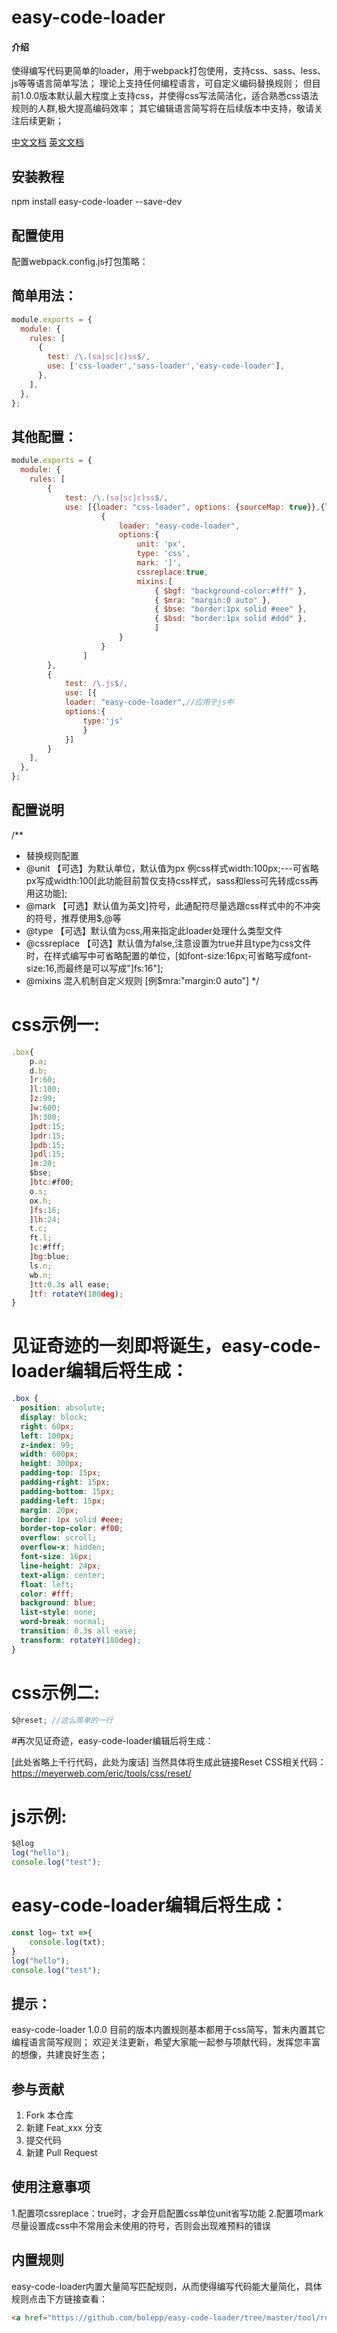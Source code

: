 # easy-code-loader

#### 介绍

使得编写代码更简单的loader，用于webpack打包使用，支持css、sass、less、js等等语言简单写法；
理论上支持任何编程语言，可自定义编码替换规则；
但目前1.0.0版本默认最大程度上支持css，并使得css写法简洁化，适合熟悉css语法规则的人群,极大提高编码效率；
其它编辑语言简写将在后续版本中支持，敬请关注后续更新；

[中文文档](https://github.com/bolepp/easy-code-loader)
[英文文档](https://github.com/bolepp/easy-code-loader/tree/master/docs)



## 安装教程

npm install easy-code-loader --save-dev


## 配置使用
配置webpack.config.js打包策略：


## 简单用法：

```js
module.exports = {
  module: {
    rules: [
      {
        test: /\.(sa|sc|c)ss$/,
        use: ['css-loader','sass-loader','easy-code-loader'],
      },
    ],
  },
};
```

## 其他配置：

```js
module.exports = {
  module: {
    rules: [
        {
            test: /\.(sa|sc|c)ss$/,
            use: [{loader: "css-loader", options: {sourceMap: true}},{loader: "sass-loader"},
                    {
                        loader: "easy-code-loader",
                        options:{
                            unit: 'px',
                            type: 'css',
                            mark: ']',
                            cssreplace:true,
                            mixins:[ 
                                { $bgf: "background-color:#fff" },
                                { $mra: "margin:0 auto" },
                                { $bse: "border:1px solid #eee" },
                                { $bsd: "border:1px solid #ddd" },
                                ]
                        }
                    }            
                ]
        },
        {
            test: /\.js$/,
            use: [{
            loader: "easy-code-loader",//应用于js中
            options:{
                type:'js'               
                }
            }]
        }
    ],
  },
};
```

## 配置说明

/**
 * 替换规则配置
 * @unit 【可选】为默认单位，默认值为px 例css样式width:100px;---可省略px写成width:100[此功能目前暂仅支持css样式，sass和less可先转成css再用这功能];
 * @mark 【可选】默认值为英文]符号，此通配符尽量选跟css样式中的不冲突的符号，推荐使用$,@等  
 * @type 【可选】默认值为css,用来指定此loader处理什么类型文件
 * @cssreplace 【可选】默认值为false,注意设置为true并且type为css文件时，在样式编写中可省略配置的单位，[如font-size:16px;可省略写成font-size:16,而最终是可以写成"]fs:16"];
 * @mixins 混入机制自定义规则 [例$mra:"margin:0 auto"]
 */



# css示例一:

```js
.box{
    p.a;
    d.b;
    ]r:60;
    ]l:100;
    ]z:99;
    ]w:600;
    ]h:300;
    ]pdt:15;
    ]pdr:15;
    ]pdb:15;
    ]pdl:15;
    ]m:20;
    $bse;
    ]btc:#f00;
    o.s;
    ox.h;
    ]fs:16;
    ]lh:24;
    t.c;       
    ft.l;
    ]c:#fff;
    ]bg:blue;
    ls.n;
    wb.n;
    ]tt:0.3s all ease; 
    ]tf: rotateY(180deg);
}
```
# 见证奇迹的一刻即将诞生，easy-code-loader编辑后将生成：
```css
.box {
  position: absolute;
  display: block;
  right: 60px;
  left: 100px;
  z-index: 99;
  width: 600px;
  height: 300px;
  padding-top: 15px;
  padding-right: 15px;
  padding-bottom: 15px;
  padding-left: 15px;
  margin: 20px;
  border: 1px solid #eee;
  border-top-color: #f00;
  overflow: scroll;
  overflow-x: hidden;
  font-size: 16px;
  line-height: 24px;
  text-align: center;
  float: left;
  color: #fff;
  background: blue;
  list-style: none;
  word-break: normal;
  transition: 0.3s all ease;
  transform: rotateY(180deg); 
}
```

# css示例二:

```js
$@reset; //这么简单的一行
```

#再次见证奇迹，easy-code-loader编辑后将生成：

[此处省略上千行代码，此处为废话]
当然具体将生成此链接Reset CSS相关代码：https://meyerweb.com/eric/tools/css/reset/  


# js示例:

```js
$@log
log("hello");
console.log("test");
```
# easy-code-loader编辑后将生成：
```js
const log= txt =>{
    console.log(txt);
}
log("hello");
console.log("test");
```

## 提示：

 easy-code-loader 1.0.0 目前的版本内置规则基本都用于css简写，暂未内置其它编程语言简写规则；
 欢迎关注更新，希望大家能一起参与项献代码，发挥您丰富的想像，共建良好生态；


## 参与贡献

1. Fork 本仓库
2. 新建 Feat_xxx 分支
3. 提交代码
4. 新建 Pull Request  

## 使用注意事项
1.配置项cssreplace：true时，才会开启配置css单位unit省写功能
2.配置项mark尽量设置成css中不常用会未使用的符号，否则会出现难预料的错误

## 内置规则
 easy-code-loader内置大量简写匹配规则，从而使得编写代码能大量简化，具体规则点击下方链接查看：

 ```html
<a href="https://github.com/bolepp/easy-code-loader/tree/master/tool/rules.html">点击查看内置匹配规则</a>
```


